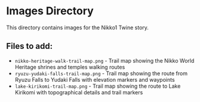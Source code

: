 # Images Directory

This directory contains images for the Nikko1 Twine story.

## Files to add:
- `nikko-heritage-walk-trail-map.png` - Trail map showing the Nikko World Heritage shrines and temples walking routes
- `ryuzu-yudaki-falls-trail-map.png` - Trail map showing the route from Ryuzu Falls to Yudaki Falls with elevation markers and waypoints
- `lake-kirikomi-trail-map.png` - Trail map showing the route to Lake Kirikomi with topographical details and trail markers
